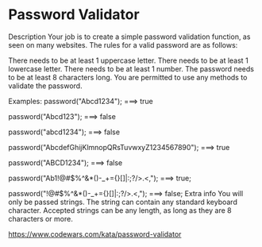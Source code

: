 # Password Validator

Description
Your job is to create a simple password validation function, as seen on many websites.
The rules for a valid password are as follows:

There needs to be at least 1 uppercase letter.
There needs to be at least 1 lowercase letter.
There needs to be at least 1 number.
The password needs to be at least 8 characters long.
You are permitted to use any methods to validate the password.

Examples:
password("Abcd1234"); ===> true

password("Abcd123"); ===> false

password("abcd1234"); ===> false

password("AbcdefGhijKlmnopQRsTuvwxyZ1234567890"); ===> true

password("ABCD1234"); ===> false

password("Ab1!@#$%^&*()-_+={}[]|\:;?/>.<,"); ===> true;

password("!@#$%^&*()-_+={}[]|\:;?/>.<,"); ===> false;
Extra info
You will only be passed strings.
The string can contain any standard keyboard character.
Accepted strings can be any length, as long as they are 8 characters or more.

https://www.codewars.com/kata/password-validator